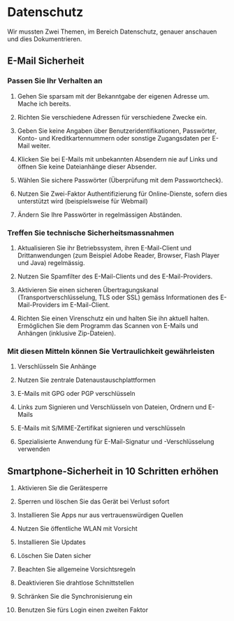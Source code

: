 # Datenschutz
Wir mussten Zwei Themen, im Bereich Datenschutz, genauer anschauen und dies Dokumentrieren.

## E-Mail Sicherheit

### Passen Sie Ihr Verhalten an
1. Gehen Sie sparsam mit der Bekanntgabe der eigenen Adresse um.
   Mache ich bereits.
2. Richten Sie verschiedene Adressen für verschiedene Zwecke ein.
   
3. Geben Sie keine Angaben über Benutzeridentifikationen, Passwörter, Konto- und Kreditkartennummern oder sonstige Zugangsdaten per E-Mail weiter.
   
4. Klicken Sie bei E-Mails mit unbekannten Absendern nie auf Links und öffnen Sie keine Dateianhänge dieser Absender.
   
5. Wählen Sie sichere Passwörter (Überprüfung mit dem Passwortcheck).
   
6. Nutzen Sie Zwei-Faktor Authentifizierung für Online-Dienste, sofern dies unterstützt wird (beispielsweise für Webmail)
   
7. Ändern Sie Ihre Passwörter in regelmässigen Abständen.

### Treffen Sie technische Sicherheitsmassnahmen
1. Aktualisieren Sie ihr Betriebssystem, ihren E-Mail-Client und Drittanwendungen (zum Beispiel Adobe Reader, Browser, Flash Player und Java) regelmässig.
   
2. Nutzen Sie Spamfilter des E-Mail-Clients und des E-Mail-Providers.
   
3. Aktivieren Sie einen sicheren Übertragungskanal (Transportverschlüsselung, TLS oder SSL) gemäss Informationen des E-Mail-Providers im E-Mail-Client.
   
4. Richten Sie einen Virenschutz ein und halten Sie ihn aktuell halten. Ermöglichen Sie dem Programm das Scannen von E-Mails und Anhängen (inklusive Zip-Dateien).

### Mit diesen Mitteln können Sie Vertraulichkeit gewährleisten
1. Verschlüsseln Sie Anhänge
   
2. Nutzen Sie zentrale Datenaustauschplattformen
   
3. E-Mails mit GPG oder PGP verschlüsseln
   
4. Links zum Signieren und Verschlüsseln von Dateien, Ordnern und E-Mails
   
5. E-Mails mit S/MIME-Zertifikat signieren und verschlüsseln
    
6. Spezialisierte Anwendung für E-Mail-Signatur und -Verschlüsselung verwenden

## Smartphone-Sicherheit in 10 Schritten erhöhen

1. Aktivieren Sie die Gerätesperre
   
2. Sperren und löschen Sie das Gerät bei Verlust sofort
 
3. Installieren Sie Apps nur aus vertrauenswürdigen Quellen
 
4. Nutzen Sie öffentliche WLAN mit Vorsicht
 
5. Installieren Sie Updates
 
6. Löschen Sie Daten sicher
 
7. Beachten Sie allgemeine Vorsichtsregeln
 
8. Deaktivieren Sie drahtlose Schnittstellen
 
9. Schränken Sie die Synchronisierung ein
 
10. Benutzen Sie fürs Login einen zweiten Faktor
    
